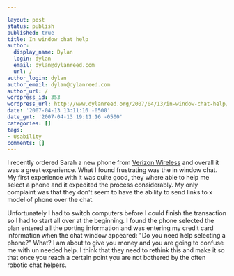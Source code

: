 ```yaml
---

layout: post
status: publish
published: true
title: In window chat help
author:
  display_name: Dylan
  login: dylan
  email: dylan@dylanreed.com
  url: /
author_login: dylan
author_email: dylan@dylanreed.com
author_url: /
wordpress_id: 353
wordpress_url: http://www.dylanreed.org/2007/04/13/in-window-chat-help/
date: '2007-04-13 13:11:16 -0500'
date_gmt: '2007-04-13 19:11:16 -0500'
categories: []
tags:
- Usability
comments: []
---
```


I recently ordered Sarah a new phone from [Verizon Wireless][1] and overall it was a great experience. What I found frustrating was the in window chat. My first experience with it was quite good, they where able to help me select a phone and it expedited the process considerably. My only complaint was that they don't seem to have the ability to send links to x model of phone over the chat.

   [1]: http://www.verizonwireless.com/b2c/splash/splash.jsp?vendorid=PERFORMICS&jspName=/splash/splash.jsp&v=16&cm_ven=Performics&cm_cat=Affiliate&cm_pla=234x60_equip_2.gif&cm_ite=Bluemark%20Worldwide%2C%20LLC&cm_ite=perform2006

Unfortunately I had to switch computers before I could finish the transaction so I had to start all over at the beginning. I found the phone selected the plan entered all the porting information and was entering my credit card information when the chat window appeared: "Do you need help selecting a phone?" What? I am about to give you money and you are going to confuse me with un needed help. I think that they need to rethink this and make it so that once you reach a certain point you are not bothered by the often robotic chat helpers.
